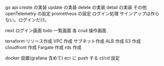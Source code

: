 go
api
create の実装
update の実装
delete の実装
detail の実装
その他
openTelemetry の設定
prometheus の設定
ログイン処理
サインアップは作らない。ログインだけ。

next
ログイン画面
todo 一覧画面
各 crud 操作画面

terraform
リソース作成
VPC 作成
サブネット作成
ALB 作成
S3 作成
cloudfront 作成
Fargate 作成
rds 作成

docker 設置(grafana 含めて)
ecr に push する ci/cd 設定
